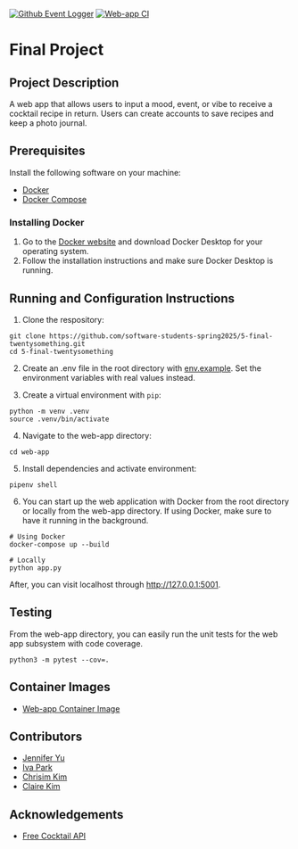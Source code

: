 [![Github Event Logger](https://github.com/software-students-spring2025/5-final-twentysomething/actions/workflows/event-logger.yml/badge.svg?branch=main)](https://github.com/software-students-spring2025/5-final-twentysomething/actions/workflows/event-logger.yml) [![Web-app CI](https://github.com/software-students-spring2025/5-final-twentysomething/actions/workflows/web-app.yml/badge.svg?branch=main)](https://github.com/software-students-spring2025/5-final-twentysomething/actions/workflows/web-app.yml)

# Final Project

## Project Description
A web app that allows users to input a mood, event, or vibe to receive a cocktail recipe in return. Users can create accounts to save recipes and keep a photo journal.


## Prerequisites
Install the following software on your machine:

- [Docker](https://www.docker.com/)
- [Docker Compose](https://docs.docker.com/compose/)

### Installing Docker

1. Go to the [Docker website](https://www.docker.com/products/docker-desktop) and download Docker Desktop for your operating system.
2. Follow the installation instructions and make sure Docker Desktop is running.

## Running and Configuration Instructions
1. Clone the respository: 

```
git clone https://github.com/software-students-spring2025/5-final-twentysomething.git
cd 5-final-twentysomething
```

2. Create an .env file in the root directory with [env.example](https://github.com/software-students-spring2025/5-final-twentysomething/blob/main/env.example). Set the environment variables with real values instead. 

3. Create a virtual environment with `pip`:

```
python -m venv .venv
source .venv/bin/activate
```

4. Navigate to the web-app directory:

```
cd web-app
```

5. Install dependencies and activate environment:

```
pipenv shell
```

6. You can start up the web application with Docker from the root directory or locally from the web-app directory. If using Docker, make sure to have it running in the background.
```
# Using Docker
docker-compose up --build
```

```
# Locally 
python app.py
```

After, you can visit localhost through http://127.0.0.1:5001. 

## Testing
From the web-app directory, you can easily run the unit tests for the web app subsystem with code coverage. 

```
python3 -m pytest --cov=.
```

## Container Images

- [Web-app Container Image](https://hub.docker.com/r/chrisimkim/web-app)

## Contributors

- [Jennifer Yu](https://github.com/jenniferyuuu)
- [Iva Park](https://github.com/ivapark)
- [Chrisim Kim](https://github.com/ChrisimKim)
- [Claire Kim](https://github.com/radishsoups)

## Acknowledgements

- [Free Cocktail API](https://www.thecocktaildb.com/api.php)
